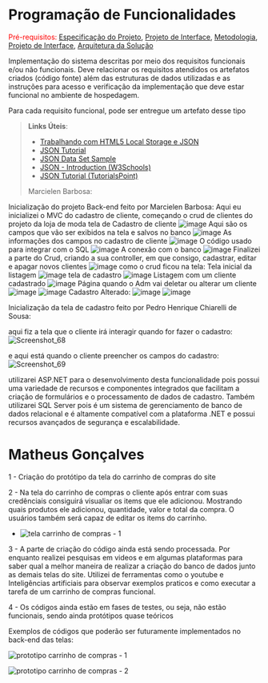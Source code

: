 # Programação de Funcionalidades

<span style="color:red">Pré-requisitos: <a href="2-Especificação do Projeto.md"> Especificação do Projeto</a></span>, <a href="3-Projeto de Interface.md"> Projeto de Interface</a>, <a href="4-Metodologia.md"> Metodologia</a>, <a href="3-Projeto de Interface.md"> Projeto de Interface</a>, <a href="5-Arquitetura da Solução.md"> Arquitetura da Solução</a>

Implementação do sistema descritas por meio dos requisitos funcionais e/ou não funcionais. Deve relacionar os requisitos atendidos os artefatos criados (código fonte) além das estruturas de dados utilizadas e as instruções para acesso e verificação da implementação que deve estar funcional no ambiente de hospedagem.

Para cada requisito funcional, pode ser entregue um artefato desse tipo

> **Links Úteis**:
>
> - [Trabalhando com HTML5 Local Storage e JSON](https://www.devmedia.com.br/trabalhando-com-html5-local-storage-e-json/29045)
> - [JSON Tutorial](https://www.w3resource.com/JSON)
> - [JSON Data Set Sample](https://opensource.adobe.com/Spry/samples/data_region/JSONDataSetSample.html)
> - [JSON - Introduction (W3Schools)](https://www.w3schools.com/js/js_json_intro.asp)
> - [JSON Tutorial (TutorialsPoint)](https://www.tutorialspoint.com/json/index.htm)
> 
> Marcielen Barbosa:
> 
Inicialização do projeto Back-end feito por Marcielen Barbosa:
Aqui eu inicializei o MVC do cadastro de cliente, começando o crud de clientes do projeto da loja de moda
tela de Cadastro de cliente
![image](https://user-images.githubusercontent.com/80776887/228098383-ac574269-1730-49da-bbbf-a2269ca03a85.png)
Aqui são os campos que vão ser exibidos na tela e salvos no banco 
![image](https://user-images.githubusercontent.com/80776887/229657451-0b4e58c4-0fd2-4c05-86ef-06b5ab6a89fe.png)
As informações dos campos no cadastro de cliente 
![image](https://user-images.githubusercontent.com/80776887/229657711-832c7222-0af6-4f84-893e-689cfe34c91c.png)
O código usado para integrar com o SQL
![image](https://user-images.githubusercontent.com/80776887/229657810-c8504f37-a9b8-4768-b5ac-cd43c793a1b4.png)
A conexão com o banco
![image](https://user-images.githubusercontent.com/80776887/229657897-4c049863-9a5b-40b0-86eb-ed2ff23f9dcc.png)
Finalizei a parte do Crud, criando a sua controller, em que consigo, cadastrar, editar e apagar novos clientes
![image](https://user-images.githubusercontent.com/80776887/233697589-76bfcae6-8b65-4c66-bbe2-f61fdc20a693.png)
como o crud ficou na tela: 
Tela inicial da listagem 
![image](https://user-images.githubusercontent.com/80776887/233697823-b6c9fbe8-fe8c-41b4-8cdd-d16771bde26f.png)
tela de cadastro 
![image](https://user-images.githubusercontent.com/80776887/233697920-521cd502-ff5e-4b1d-95f2-78d2c04cea87.png)
Listagem com um cliente cadastrado 
![image](https://user-images.githubusercontent.com/80776887/233697971-b1135591-d899-431f-9896-1f2d95107e47.png)
Página quando o Adm vai deletar ou alterar um cliente 
![image](https://user-images.githubusercontent.com/80776887/233698090-18487832-02ea-4049-b0d9-8361c3347d9f.png)
![image](https://user-images.githubusercontent.com/80776887/233698157-3456e1e3-6be0-4883-ac54-3942e6bc5bd4.png)
Cadastro Alterado:
![image](https://user-images.githubusercontent.com/80776887/233698267-7a6d6c9c-70b5-4766-953d-96c37549a834.png)
![image](https://user-images.githubusercontent.com/80776887/233698313-42987a73-3b06-43d1-add1-51105a7e707a.png)


Inicialização da tela de cadastro feito por Pedro Henrique Chiarelli de Sousa:

aqui fiz a tela que o cliente irá interagir quando for fazer o cadastro:![Screenshot_68](https://github.com/ICEI-PUC-Minas-PMV-SInt/pmv-sint-2023-1-e3-proj-back-t1-time2-projfifash/assets/90483031/e3787af2-8203-4254-89f7-364d65d8e66c)

e aqui está quando o cliente preencher os campos do cadastro: 
![Screenshot_69](https://github.com/ICEI-PUC-Minas-PMV-SInt/pmv-sint-2023-1-e3-proj-back-t1-time2-projfifash/assets/90483031/6ece0bdc-7f7f-46cc-baa1-3ad24c5112b6)

utilizarei ASP.NET para o desenvolvimento desta funcionalidade pois possui uma variedade de recursos e componentes integrados que facilitam a criação de formulários e o processamento de dados de cadastro.
Também utilizarei SQL Server pois é um sistema de gerenciamento de banco de dados relacional e é altamente compatível com a plataforma .NET e possui recursos avançados de segurança e escalabilidade.

# Matheus Gonçalves 
1 - Criação do protótipo da tela do carrinho de compras do site

2 - Na tela do carrinho de compras o cliente após entrar com suas credênciais consiguirá visualiar os items que ele adicionou. Mostrando quais produtos ele adicionou, quantidade, valor e total da compra. O usuários também será capaz de editar os items do carrinho.

- ![tela carrinho de compras - 1](https://github.com/ICEI-PUC-Minas-PMV-SInt/pmv-sint-2023-1-e3-proj-back-t1-time2-projfifash/assets/75402234/e3763254-5319-4838-9b09-5b003fa66b2d)

3 - A parte de criação do código ainda está sendo processada. Por enquanto realizei pesquisas em videos e em algumas plataformas para saber qual a melhor maneira de realizar a criação do banco de dados junto as demais telas do site. Utilizei de ferramentas como o youtube e Inteligências artificiais para observar exemplos praticos e como executar a tarefa de um carrinho de compras funcional.

4 - Os códigos ainda estão em fases de testes, ou seja, não estão funcionais, sendo ainda protótipos quase teóricos

Exemplos de códigos que poderão ser futuramente implementados no back-end das telas:

![prototipo carrinho de compras - 1](https://github.com/ICEI-PUC-Minas-PMV-SInt/pmv-sint-2023-1-e3-proj-back-t1-time2-projfifash/assets/75402234/683d9212-7be6-4e27-8537-11d8fd82dc98)

![prototipo carrinho de compras - 2](https://github.com/ICEI-PUC-Minas-PMV-SInt/pmv-sint-2023-1-e3-proj-back-t1-time2-projfifash/assets/75402234/9a372ee5-3a28-4942-8da1-ba8833e490db)


